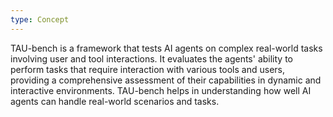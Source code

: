 ```yaml
---
type: Concept
---
```


TAU-bench is a framework that tests AI agents on complex real-world tasks involving user and tool interactions. It evaluates the agents' ability to perform tasks that require interaction with various tools and users, providing a comprehensive assessment of their capabilities in dynamic and interactive environments. TAU-bench helps in understanding how well AI agents can handle real-world scenarios and tasks.